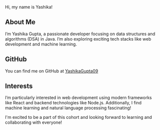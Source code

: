 Hi, my name is Yashika!

## About Me
I’m Yashika Gupta, a passionate developer focusing on data structures and algorithms (DSA) in Java. I’m also exploring exciting tech stacks like web development and machine learning.

## GitHub
You can find me on GitHub at [YashikaGupta09](https://github.com/YashikaGupta09)

## Interests
I’m particularly interested in web development using modern frameworks like React and backend technologies like Node.js. Additionally, I find machine learning and natural language processing fascinating!

I'm excited to be a part of this cohort and looking forward to learning and collaborating with everyone!